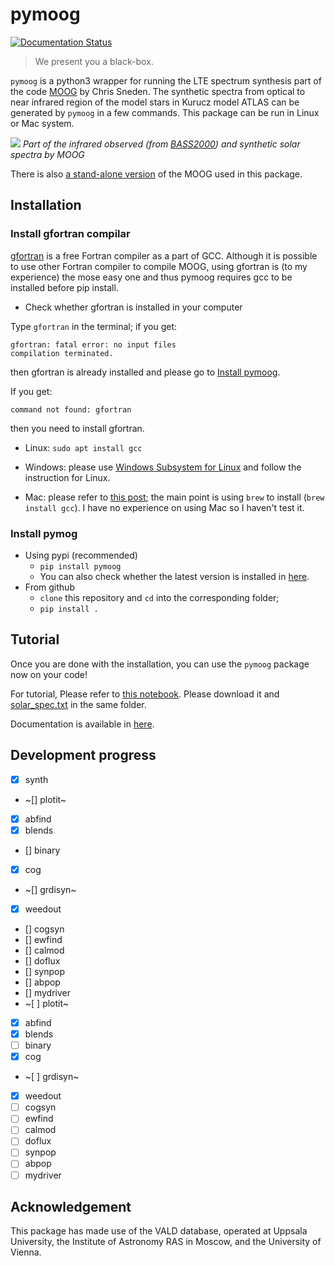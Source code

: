 # pymoog

[![Documentation Status](https://readthedocs.org/projects/pymoog/badge/?version=latest)](https://pymoog.readthedocs.io/en/latest/?badge=latest)

> We present you a black-box.

`pymoog` is a python3 wrapper for running the LTE spectrum synthesis part of the code [MOOG](https://www.as.utexas.edu/~chris/moog.html) by Chris Sneden.
The synthetic spectra from optical to near infrared region of the model stars in Kurucz model ATLAS can be generated by `pymoog` in a few commands.
This package can be run in Linux or Mac system.

![](demo_sun/spectra.png)
*Part of the infrared observed (from [BASS2000](http://bass2000.obspm.fr/solar_spect.php)) and synthetic solar spectra by MOOG*

There is also [a stand-alone version](https://github.com/MingjieJian/moog_nosm) of the MOOG used in this package.

## Installation

### Install gfortran compilar

[gfortran](https://gcc.gnu.org/wiki/GFortran) is a free Fortran compiler as a part of GCC.
Although it is possible to use other Fortran compiler to compile MOOG, using gfortran is (to my experience) the mose easy one and thus pymoog requires gcc to be installed before pip install. 

- Check whether gfortran is installed in your computer

Type `gfortran` in the terminal; if you get:

```
gfortran: fatal error: no input files
compilation terminated.
```

then gfortran is already installed and please go to [Install pymoog](#install-pymoog). 

If you get:

```
command not found: gfortran
```

then you need to install gfortran.

- Linux: `sudo apt install gcc`

-  Windows: please use [Windows Subsystem for Linux](https://docs.microsoft.com/en-us/windows/wsl/) and follow the instruction for Linux.

- Mac: please refer to [this post](https://discussions.apple.com/thread/8336714); the main point is using `brew` to install (`brew install gcc`).
I have no experience on using Mac so I haven't test it. 

### <a name="install-pymoog"></a>Install pymog

- Using pypi (recommended)
    - `pip install pymoog`
    - You can also check whether the latest version is installed in [here](https://pypi.org/project/pymoog/).
- From github
    - `clone` this repository and `cd` into the corresponding folder;
    - `pip install .`

## Tutorial

Once you are done with the installation, you can use the `pymoog` package now on your code!

For tutorial, Please refer to [this notebook](docs/Tutorial.ipynb).
Please download it and [solar_spec.txt](https://github.com/MingjieJian/pymoog/blob/master/docs/solar_spec.txt) in the same folder.

Documentation is available in [here](https://pymoog.readthedocs.io/en/latest/).

## Development progress

- [x] synth
- ~[] plotit~
- [x] abfind
- [x] blends
- [] binary
- [x] cog
- ~[] grdisyn~
- [x] weedout
- [] cogsyn
- [] ewfind
- [] calmod
- [] doflux
- [] synpop
- [] abpop
- [] mydriver
- ~[ ] plotit~
- [x] abfind
- [x] blends
- [ ] binary
- [x] cog
- ~[ ] grdisyn~
- [x] weedout
- [ ] cogsyn
- [ ] ewfind
- [ ] calmod
- [ ] doflux
- [ ] synpop
- [ ] abpop
- [ ] mydriver

## Acknowledgement

This package has made use of the VALD database, operated at Uppsala University, the Institute of Astronomy RAS in Moscow, and the University of Vienna.